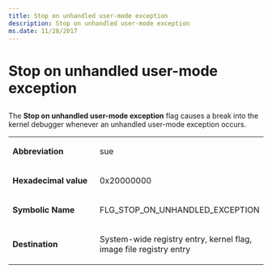 ```yaml
---
title: Stop on unhandled user-mode exception
description: Stop on unhandled user-mode exception
ms.date: 11/28/2017
---
```


# <span id="debugger.stop_on_unhandled_user-mode_exception"></span>Stop on unhandled user-mode exception


## <span id="ddk_stop_on_exception_dtools"></span><span id="DDK_STOP_ON_EXCEPTION_DTOOLS"></span>


The **Stop on unhandled user-mode exception** flag causes a break into the kernel debugger whenever an unhandled user-mode exception occurs.

<table>
<colgroup>
<col width="50%" />
<col width="50%" />
</colgroup>
<tbody>
<tr class="odd">
<td align="left"><p><strong>Abbreviation</strong></p></td>
<td align="left"><p>sue</p></td>
</tr>
<tr class="even">
<td align="left"><p><strong>Hexadecimal value</strong></p></td>
<td align="left"><p>0x20000000</p></td>
</tr>
<tr class="odd">
<td align="left"><p><strong>Symbolic Name</strong></p></td>
<td align="left"><p>FLG_STOP_ON_UNHANDLED_EXCEPTION</p></td>
</tr>
<tr class="even">
<td align="left"><p><strong>Destination</strong></p></td>
<td align="left"><p>System-wide registry entry, kernel flag, image file registry entry</p></td>
</tr>
</tbody>
</table>

 

 

 